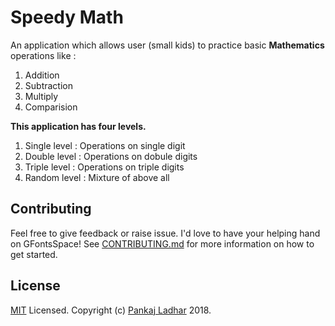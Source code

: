 # Speedy Math

An application which allows user (small kids) to practice basic **Mathematics** operations like :
1. Addition
1. Subtraction
1. Multiply
1. Comparision

**This application has four levels.**
1. Single level :  Operations on single digit
1. Double level : Operations on dobule digits
1. Triple level : Operations on triple digits
1. Random level : Mixture of above all

## Contributing
Feel free to give feedback or raise issue. I'd love to have your helping hand on GFontsSpace! See [CONTRIBUTING.md](https://github.com/pankajladhar/speedy-math/blob/master/CONTRIBUTING.md) for more information on how to get started.

## License
[MIT](https://github.com/pankajladhar/speedy-math/blob/master/LICENSE) Licensed. Copyright (c) [Pankaj Ladhar](mailto:ladharpankaj@gmail.com) 2018.

